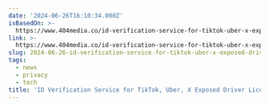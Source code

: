 ```yaml
---
date: '2024-06-26T16:10:34.000Z'
isBasedOn: >-
  https://www.404media.co/id-verification-service-for-tiktok-uber-x-exposed-driver-licenses-au10tix/
link: >-
  https://www.404media.co/id-verification-service-for-tiktok-uber-x-exposed-driver-licenses-au10tix/
slug: 2024-06-26-id-verification-service-for-tiktok-uber-x-exposed-driver-licenses
tags:
  - news
  - privacy
  - tech
title: 'ID Verification Service for TikTok, Uber, X Exposed Driver Licenses'
---
```

 
